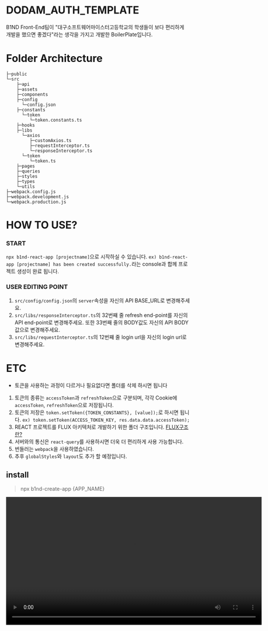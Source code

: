 # DODAM_AUTH_TEMPLATE

B1ND Front-End팀이 "대구소프트웨어마이스터고등학교의 학생들이 보다 편리하게 개발을 했으면 좋겠다"라는 생각을 가지고 개발한 BoilerPlate입니다.

# Folder Architecture
```
├─public
└─src
    ├─api
    ├─assets
    ├─components
    ├─config
      └─config.json
    ├─constants
      └─token
         └─token.constants.ts
    ├─hooks
    ├─libs
      └─axios
         ├─customAxios.ts
         ├─requestInterceptor.ts
         └─responseInterceptor.ts
      └─token
         └─token.ts
    ├─pages
    ├─queries
    ├─styles
    ├─types
    └─utils
├─webpack.config.js
├─webpack.development.js
└─webpack.production.js
```
# HOW TO USE?

### START

`npx b1nd-react-app [projectname]`으로 시작하실 수 있습니다. 
`ex) b1nd-react-app [projectname] has been created successfully.`라는 console과 합께 프로젝트 생성이 완료 됩니다.

### USER EDITING POINT

1. `src/config/config.json`의 `server`속성을 자신의 API BASE_URL로 변경해주세요.
2. `src/libs/responseInterceptor.ts`의 32번쨰 줄 refresh end-point를 자신의 API end-point로 변경해주세요.
   또한 33번째 줄의 BODY값도 자신의 API BODY 값으로 변경해주세요.
3. `src/libs/requestInterceptor.ts`의 12번쨰 줄 login url을 자신의 login url로 변경해주세요.

# ETC
* 토큰을 사용하는 과정이 다르거나 필요없다면 폴더를 삭제 하시면 됩니다 

1. 토큰의 종류는 `accessToken`과 `refreshToken`으로 구분되며, 각각 Cookie에 `accessToken`, `refreshToken`으로 저장됩니다.
2. 토큰의 저장은 `token.setToken({TOKEN_CONSTANTS}, [value]);`로 하시면 됩니다. `ex) token.setToken(ACCESS_TOKEN_KEY, res.data.data.accessToken);`
2. REACT 프로젝트를 FLUX 아키텍처로 개발하기 위한 폴더 구조입니다. [FLUX구조란?](https://velog.io/@alskt0419/FLUX-%EC%95%84%ED%82%A4%ED%85%8D%EC%B3%90%EB%9E%80)
3. 서버와의 통신은 `react-query`를 사용하시면 더욱 더 편리하게 사용 가능합니다.
4. 번들러는 `webpack`을 사용하였습니다.
5. 추후 `globalStyles`와 `layout`도 추가 할 예정입니다.
   
## install


> npx b1nd-create-app {APP_NAME}

<video src="https://github.com/user-attachments/assets/6739ea73-3177-4073-8147-c6b76cb4dc15" alt="예시 화면" width="700"/>






